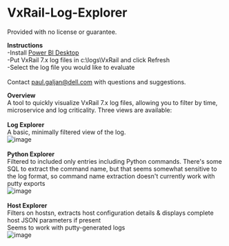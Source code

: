 # VxRail-Log-Explorer
Provided with no license or guarantee.

**Instructions**\
-Install [Power BI Desktop](https://www.microsoft.com/en-us/download/details.aspx?id=58494)\
-Put VxRail 7.x log files in c:\logs\VxRail and click Refresh\
-Select the log file you would like to evaluate\
\
Contact paul.galjan@dell.com with questions and suggestions.

**Overview**\
A tool to quickly visualize VxRail 7.x log files, allowing you to filter by time, microservice and log criticality.  Three views are available:\
\
**Log Explorer**\
A basic, minimally filtered view of the log.\
![image](https://user-images.githubusercontent.com/11296072/124794738-53ecb700-df1d-11eb-95cc-204de999b480.png)\
\
**Python Explorer**\
Filtered to included only entries including Python commands.  There's some SQL to extract the command name, but that seems somewhat sensitive to the log format, so command name extraction doesn't currently work with putty exports\
![image](https://user-images.githubusercontent.com/11296072/124781852-bd66c880-df11-11eb-8389-85acd72ae6ba.png)\
\
**Host Explorer**\
Filters on hostsn, extracts host configuration details & displays complete host JSON parameters if present\
Seems to work with putty-generated logs\
![image](https://user-images.githubusercontent.com/11296072/124799685-d1ff8c80-df22-11eb-9303-bcccfec6685f.png)
